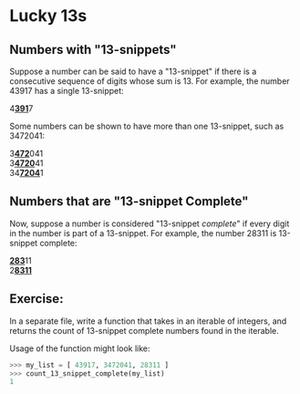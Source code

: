# Lucky 13s

## Numbers with "13-snippets"

Suppose a number can be said to have a "13-snippet" if there is a consecutive sequence of digits whose sum is 13. For example, the number 43917 has a single 13-snippet:

4<b><ins>391</ins></b>7

Some numbers can be shown to have more than one 13-snippet, such as 3472041:

3<b><ins>472</ins></b>041  
3<b><ins>4720</ins></b>41  
34<b><ins>7204</ins></b>1

## Numbers that are "13-snippet Complete"

Now, suppose a number is considered "13-snippet _complete_" if every digit in the number is part of a 13-snippet. For example, the number 28311 is 13-snippet complete:

<b><ins>283</ins></b>11  
2<b><ins>8311</ins></b>

## Exercise:

In a separate file, write a function that takes in an iterable of integers, and returns the count of 13-snippet complete numbers found in the iterable.

Usage of the function might look like:
```python
>>> my_list = [ 43917, 3472041, 28311 ]
>>> count_13_snippet_complete(my_list)
1
```
